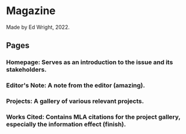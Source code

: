 # Magazine
Made by Ed Wright, 2022.

## Pages

### Homepage: Serves as an introduction to the issue and its stakeholders.
### Editor's Note: A note from the editor (amazing).
### Projects: A gallery of various relevant projects.
### Works Cited: Contains MLA citations for the project gallery, especially the information effect (finish).
